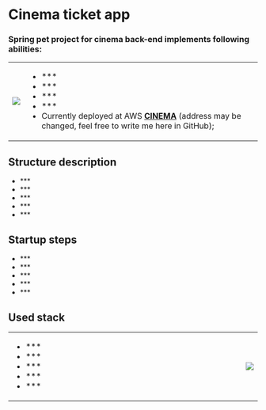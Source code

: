 <h1> Cinema ticket app </h1>

### Spring pet project for cinema back-end implements following abilities:
<table>
<tr>
<td>
<img src=https://user-images.githubusercontent.com/116804521/236665914-5af8d074-2bae-43f2-aa3b-0a7d36dc0ef3.jpg>
</td>
<td>
<ul>
<li>***</li>
<li>***</li>
<li>***</li>
<li>***</li>
<li>Currently deployed at AWS <b><a href="http://13.53.243.222:81/">CINEMA</a></b> (address may be changed, feel free to write me here in GitHub);</li>
</ul>
</td>
</tr>
</table>

## Structure description

<ul>
<li>***</li>
<li>***</li>
<li>***</li>
<li>***</li>
<li>***</li>
</ul>

## Startup steps

<ul>
<li>***</li>
<li>***</li>
<li>***</li>
<li>***</li>
<li>***</li>
</ul>

## Used stack

<table>
<tr>
<td width="700">
<ul>
<li>***</li>
<li>***</li>
<li>***</li>
<li>***</li>
<li>***</li>
</ul>
</td>
<td>
<img src=https://user-images.githubusercontent.com/116804521/236665921-e5f11b0d-9434-48c6-9b3a-a48c24f0c221.jpg>
</td>
</tr>
</table>
